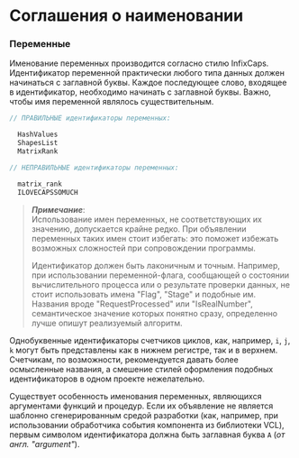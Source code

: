 # Соглашения о наименовании

### Переменные

Именование переменных производится согласно стилю InfixCaps. Идентификатор переменной практически любого типа данных должен начинаться с заглавной буквы. Каждое последующее слово, входящее в идентификатор, необходимо начинать с заглавной буквы. Важно, чтобы имя переменной являлось существительным.

```Pascal
// ПРАВИЛЬНЫЕ идентификаторы переменных:

  HashValues
  ShapesList
  MatrixRank
```

```Pascal
// НЕПРАВИЛЬНЫЕ идентификаторы переменных:

  matrix_rank
  ILOVECAPSSOMUCH
```

> _**Примечание**_:  
> Использование имен переменных, не соответствующих их значению, допускается крайне редко. При объявлении переменных таких имен стоит избегать: это поможет избежать возможных сложностей при сопровождении программы.
>
> Идентификатор должен быть лаконичным и точным. Например, при использовании переменной-флага, сообщающей о состоянии вычислительного процесса или о результате проверки данных, не стоит использовать имена "Flag", "Stage" и подобные им. Названия вроде "RequestProcessed" или "IsRealNumber", семантическое значение которых понятно сразу, определенно лучше опишут реализуемый алгоритм.

Однобуквенные идентификаторы счетчиков циклов, как, например, `i`, `j`, `k` могут быть представлены как в нижнем регистре, так и в верхнем. Счетчикам, по возможности, рекомендуется давать более осмысленные названия, а смешение стилей оформления подобных идентификаторов в одном проекте нежелательно.

Существует особенность именования переменных, являющихся аргументами функций и процедур. Если их объявление не является шаблонно сгенерированным средой разработки \(как, например, при использовании обработчика события компонента из библиотеки VCL\), первым символом идентификатора должна быть заглавная буква `A` \(_от англ. "argument"_\).

